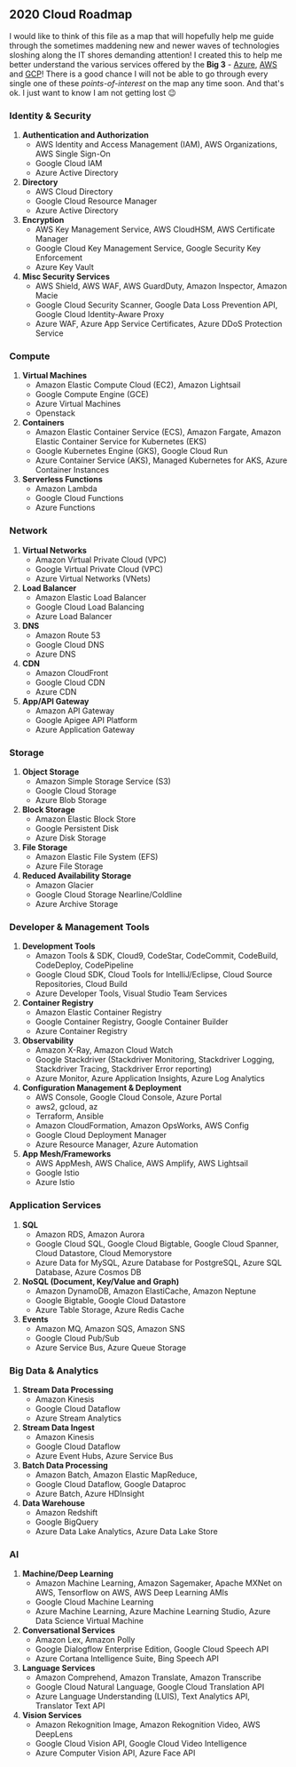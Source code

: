 ## 2020 Cloud Roadmap
I would like to think of this file as a map that will hopefully help me guide through the sometimes maddening new and newer waves of technologies sloshing along the IT shores demanding attention! I created this to help me better understand the various services offered by the **Big 3** - [Azure](https://azure.microsoft.com), [AWS](https://aws.amazon.com) and [GCP](https://cloud.google.com)! There is a good chance I will not be able to go through every single one of these *points-of-interest* on the map any time soon. And that's ok. I just want to know I am not getting lost :wink:

### Identity & Security
1. **Authentication and Authorization**
    - AWS Identity and Access Management (IAM), AWS Organizations, AWS Single Sign-On
    - Google Cloud IAM
    - Azure Active Directory
2. **Directory**
    - AWS Cloud Directory
    - Google Cloud Resource Manager
    - Azure Active Directory
3. **Encryption**
    - AWS Key Management Service, AWS CloudHSM, AWS Certificate Manager
    - Google Cloud Key Management Service, Google Security Key Enforcement
    - Azure Key Vault
4. **Misc Security Services**
    - AWS Shield, AWS WAF, AWS GuardDuty, Amazon Inspector, Amazon Macie
    - Google Cloud Security Scanner, Google Data Loss Prevention API, Google Cloud Identity-Aware Proxy
    - Azure WAF, Azure App Service Certificates, Azure DDoS Protection Service

### Compute
1. **Virtual Machines**
    - Amazon Elastic Compute Cloud (EC2), Amazon Lightsail
    - Google Compute Engine (GCE)
    - Azure Virtual Machines
    - Openstack
2. **Containers**
    - Amazon Elastic Container Service (ECS), Amazon Fargate, Amazon Elastic Container Service for Kubernetes (EKS)
    - Google Kubernetes Engine (GKS), Google Cloud Run
    - Azure Container Service (AKS), Managed Kubernetes for AKS, Azure Container Instances
3. **Serverless Functions**
    - Amazon Lambda
    - Google Cloud Functions
    - Azure Functions

### Network
1. **Virtual Networks**
    - Amazon Virtual Private Cloud (VPC)
    - Google Virtual Private Cloud (VPC)
    - Azure Virtual Networks (VNets)
2. **Load Balancer**
    - Amazon Elastic Load Balancer
    - Google Cloud Load Balancing
    - Azure Load Balancer
3. **DNS**
    - Amazon Route 53
    - Google Cloud DNS
    - Azure DNS
4. **CDN**
    - Amazon CloudFront
    - Google Cloud CDN
    - Azure CDN
5. **App/API Gateway**
    - Amazon API Gateway
    - Google Apigee API Platform
    - Azure Application Gateway

### Storage
1. **Object Storage**
    - Amazon Simple Storage Service (S3)
    - Google Cloud Storage
    - Azure Blob Storage
2. **Block Storage**
    - Amazon Elastic Block Store
    - Google Persistent Disk
    - Azure Disk Storage
3. **File Storage**
    - Amazon Elastic File System (EFS)
    - Azure File Storage
4. **Reduced Availability Storage**
    - Amazon Glacier
    - Google Cloud Storage Nearline/Coldline
    - Azure Archive Storage

### Developer & Management Tools
1. **Development Tools**
    - Amazon Tools & SDK, Cloud9, CodeStar, CodeCommit, CodeBuild, CodeDeploy, CodePipeline
    - Google Cloud SDK, Cloud Tools for IntelliJ/Eclipse, Cloud Source Repositories, Cloud Build
    - Azure Developer Tools, Visual Studio Team Services
2. **Container Registry**
    - Amazon Elastic Container Registry
    - Google Container Registry, Google Container Builder
    - Azure Container Registry
3. **Observability**
    - Amazon X-Ray, Amazon Cloud Watch
    - Google Stackdriver (Stackdriver Monitoring, Stackdriver Logging, Stackdriver Tracing, Stackdriver Error reporting)
    - Azure Monitor, Azure Application Insights, Azure Log Analytics
4. **Configuration Management & Deployment**
    - AWS Console, Google Cloud Console, Azure Portal
    - aws2, gcloud, az
    - Terraform, Ansible
    - Amazon CloudFormation, Amazon OpsWorks, AWS Config
    - Google Cloud Deployment Manager
    - Azure Resource Manager, Azure Automation
5. **App Mesh/Frameworks**
    - AWS AppMesh, AWS Chalice, AWS Amplify, AWS Lightsail
    - Google Istio
    - Azure Istio

### Application Services
1. **SQL**
    - Amazon RDS, Amazon Aurora
    - Google Cloud SQL, Google Cloud Bigtable, Google Cloud Spanner, Cloud Datastore, Cloud Memorystore
    - Azure Data for MySQL, Azure Database for PostgreSQL, Azure SQL Database, Azure Cosmos DB
2. **NoSQL (Document, Key/Value and Graph)**
    - Amazon DynamoDB, Amazon ElastiCache, Amazon Neptune
    - Google Bigtable, Google Cloud Datastore
    - Azure Table Storage, Azure Redis Cache
3. **Events**
    - Amazon MQ, Amazon SQS, Amazon SNS
    - Google Cloud Pub/Sub
    - Azure Service Bus, Azure Queue Storage

### Big Data & Analytics
1. **Stream Data Processing**
    - Amazon Kinesis
    - Google Cloud Dataflow
    - Azure Stream Analytics
2. **Stream Data Ingest**
    - Amazon Kinesis
    - Google Cloud Dataflow
    - Azure Event Hubs, Azure Service Bus
3. **Batch Data Processing**
    - Amazon Batch, Amazon Elastic MapReduce, 
    - Google Cloud Dataflow, Google Dataproc
    - Azure Batch, Azure HDInsight
4. **Data Warehouse**
    - Amazon Redshift
    - Google BigQuery
    - Azure Data Lake Analytics, Azure Data Lake Store

### AI
1. **Machine/Deep Learning**
    - Amazon Machine Learning, Amazon Sagemaker, Apache MXNet on AWS, Tensorflow on AWS, AWS Deep Learning AMIs
    - Google Cloud Machine Learning
    - Azure Machine Learning, Azure Machine Learning Studio, Azure Data Science Virtual Machine
2. **Conversational Services**
    - Amazon Lex, Amazon Polly
    - Google Dialogflow Enterprise Edition, Google Cloud Speech API
    - Azure Cortana Intelligence Suite, Bing Speech API
3. **Language Services**
    - Amazon Comprehend, Amazon Translate, Amazon Transcribe
    - Google Cloud Natural Language, Google Cloud Translation API
    - Azure Language Understanding (LUIS), Text Analytics API, Translator Text API
4. **Vision Services**
    - Amazon Rekognition Image, Amazon Rekognition Video, AWS DeepLens
    - Google Cloud Vision API, Google Cloud Video Intelligence
    - Azure Computer Vision API, Azure Face API
